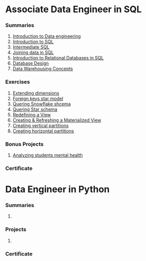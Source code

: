 # Associate Data Engineer in SQL
### Summaries
1. [Introduction to Data engineering](Courses/DE%20Asociate/1-Understanding%20DE/Understanding%20Data%20Engineering.md)
2. [Introduction to SQL](Courses/DE%20Asociate/2-Introduction%20to%20SQL/Intro%20to%20SQL.md)
3. [Intermediate SQL](Courses/DE%20Asociate/3-Intermediate%20SQL/Intermediate%20SQL.md)
4. [Joining data in SQL](Courses/DE%20Asociate/4-Joining%20data%20in%20SQL/Joining%20data%20in%20SQL.md)
5. [Introduction to Relational Databases in SQL](Courses/DE%20Asociate/5-Intro%20to%20RD%20in%20SQL/Intro%20to%20Relational%20Databases%20in%20SQL.md)
6. [Database Design](Courses/DE%20Asociate/6-DB%20design/Database%20Design.md)
7. [Data Warehousing Concepts](Courses/DE%20Asociate/6-DB%20design/data-warehousing-concepts.md)

### Exercises
1. [Extending dimensions](Courses/DE%20Asociate/Exercises/extending-dimensions.md) <br>
2. [Foreign keys star model](Courses/DE%20Asociate/Exercises/foreign-keys-star-model.md) <br>
3. [Quering Snowflake shcema](Courses/DE%20Asociate/Exercises/querying-snowflake-schema.md) <br>
4. [Quering Star schema](Courses/DE%20Asociate/Exercises/querying-star-schema.md) <br>
5. [Redefining a View](Courses/DE%20Asociate/Exercises/redefining-a-view.md) <br>
6. [Creating & Refreshing a Materialized View](Courses/DE%20Asociate/Exercises/creating-and-refreshing-materialized-view.md) <br>
7. [Creating vertical partitions](Courses/DE%20Asociate/Exercises/creating-vertical-partitions.md) <br>
8. [Creating horizontal partitions](Courses/DE%20Asociate/Exercises/creating-horizontal-partitions.md) <br>

### Bonus Projects
1. [Analyzing students mental health](Courses/DE%20Asociate/Projects/analyzing-students-mental-health/exercise.md)

### Certificate


# Data Engineer in Python
### Summaries
1. 

### Projects
1. 

### Certificate

